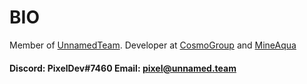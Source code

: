 # BIO
Member of [UnnamedTeam](https://github.com/unnamed). Developer at [CosmoGroup](https://github.com/cosmogrp) and [MineAqua](https://github.com/MineAqua)

#### Discord: PixelDev#7460 Email: pixel@unnamed.team
